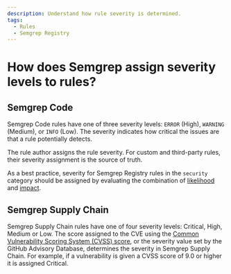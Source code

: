 ```yaml
---
description: Understand how rule severity is determined.
tags:
  - Rules
  - Semgrep Registry
---
```


# How does Semgrep assign severity levels to rules?

## Semgrep Code

Semgrep Code rules have one of three severity levels: `ERROR` (High), `WARNING` (Medium), or `INFO` (Low). The severity indicates how critical the issues are that a rule potentially detects.

The rule author assigns the rule severity. For custom and third-party rules, their severity assignment is the source of truth.

As a best practice, severity for Semgrep Registry rules in the `security` category should be assigned by evaluating the combination of [likelihood](/docs/contributing/contributing-to-semgrep-rules-repository/#likelihood) and [impact](/docs/contributing/contributing-to-semgrep-rules-repository/#impact). 

## Semgrep Supply Chain 

Semgrep Supply Chain rules have one of four severity levels: Critical, High, Medium or Low. The score assigned to the CVE using the [Common Vulnerability Scoring System (CVSS) score](https://nvd.nist.gov/vuln-metrics/cvss), or the severity value set by the GitHub Advisory Database, determines the severity in Semgrep Supply Chain. For example, if a vulnerability is given a CVSS score of 9.0 or higher it is assigned Critical.
